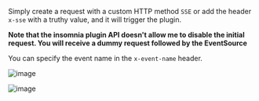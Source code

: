 Simply create a request with a custom HTTP method `SSE` 
or add the header `x-sse` with a truthy value, and it will 
trigger the plugin. 

**Note that the insomnia plugin API doesn't allow me to disable the initial request. 
You will receive a dummy request followed by the EventSource**

You can specify the event name in the `x-event-name` header.

![image](https://github.com/BinarSkugga/insomnia-plugin-skugga-sse/assets/7575628/8c818981-a48b-4dce-9e53-9d88e7525ab4)

![image](https://github.com/BinarSkugga/insomnia-plugin-skugga-sse/assets/7575628/246ff062-11dc-48b0-8800-6c12246babd3)
